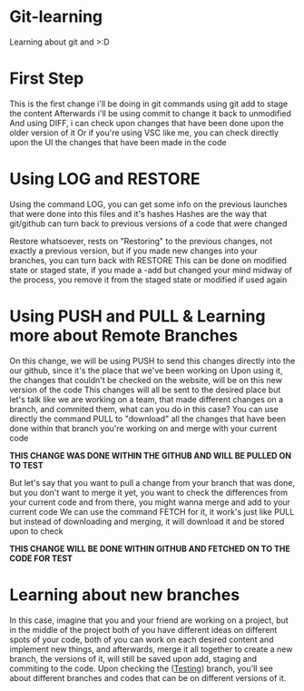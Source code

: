 # Git-learning

Learning about git and >:D

# First Step

This is the first change i'll be doing in git commands using git add to stage the content
Afterwards i'll be using commit to change it back to unmodified
And using DIFF, i can check upon changes that have been done upon the older version of it
Or if you're using VSC like me, you can check directly upon the UI the changes that have been made in the code

# Using LOG and RESTORE

Using the command LOG, you can get some info on the previous launches that were done into this files and it's hashes
Hashes are the way that git/github can turn back to previous versions of a code that were changed

Restore whatsoever, rests on "Restoring" to the previous changes, not exactly a previous version, but if you made new changes into your branches, you can turn back with RESTORE
This can be done on modified state or staged state, if you made a -add but changed your mind midway of the process, you remove it from the staged state or modified if used again

# Using PUSH and PULL & Learning more about Remote Branches

On this change, we will be using PUSH to send this changes directly into the our github, since it's the place that we've been working on
Upon using it, the changes that couldn't be checked on the website, will be on this new version of the code
This changes will all be sent to the desired place but let's talk like we are working on a team, that made different changes on a branch, and commited them, what can you do in this case?
You can use directly the command PULL to "download" all the changes that have been done within that branch you're working on and merge with your current code

**THIS CHANGE WAS DONE WITHIN THE GITHUB AND WILL BE PULLED ON TO TEST**

But let's say that you want to pull a change from your branch that was done, but you don't want to merge it yet, you want to check the differences from your current code and from there, you might wanna merge and add to your current code
We can use the command FETCH for it, it work's just like PULL but instead of downloading and merging, it will download it and be stored upon to check

**THIS CHANGE WILL BE DONE WITHIN GITHUB AND FETCHED ON TO THE CODE FOR TEST**

# Learning about new branches

In this case, imagine that you and your friend are working on a project, but in the middle of the project both of you have different ideas on different spots of your code, both of you can work on each desired content and implement new things, and afterwards, merge it all together to create a new branch, the versions of it, will still be saved upon add, staging and commiting to the code. Upon checking the ([Testing](https://github.com/MiojoRelampago/git-learning/tree/testing)) branch, you'll see about different branches and codes that can be on different versions of it.